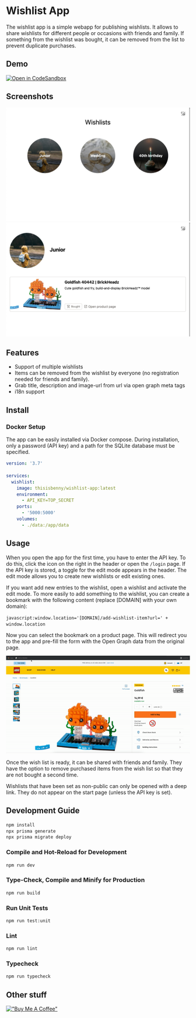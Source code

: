 # Wishlist App

The wishlist app is a simple webapp for publishing wishlists. It allows to share wishlists for different people or occasions with friends and family. If something from the wishlist was bought, it can be removed from the list to prevent duplicate purchases.

## Demo

[![Open in CodeSandbox](https://img.shields.io/badge/Open%20in-CodeSandbox-blue?style=flat-square&logo=codesandbox)](https://codesandbox.io/s/wishlist-app-ycygh3)

## Screenshots

![Overview Image](.github/assets/overview.jpg)
![Detail Image](.github/assets/details.jpg)

## Features

- Support of multiple wishlists
- Items can be removed from the wishlist by everyone (no registration needed for friends and family).
- Grab title, description and image-url from url via open graph meta tags
- i18n support

## Install

### Docker Setup
The app can be easily installed via Docker compose. During installation, only a password (API key) and a path for the SQLite database must be specified.

```yaml
version: '3.7'

services:
  wishlist:
    image: thisisbenny/wishlist-app:latest
    environment:
      - API_KEY=TOP_SECRET
    ports:
      - '5000:5000'
    volumes:
      - ./data:/app/data
```

## Usage

When you open the app for the first time, you have to enter the API key. To do this, click the icon on the right in the header or open the `/login` page. If the API key is stored, a toggle for the edit mode appears in the header. The edit mode allows you to create new wishlists or edit existing ones.

If you want add new entries to the wishlist, open a wishlist and activate the edit mode. To more easily to add something to the wishlist, you can create a bookmark with the following content (replace [DOMAIN] with your own domain):

`javascript:window.location='[DOMAIN]/add-wishlist-item?url=' + window.location`

Now you can select the bookmark on a product page. This will redirect you to the app and pre-fill the form with the Open Graph data from the original page.

![Demo Bookmark adding](.github/assets/demo-bookmark.gif)




Once the wish list is ready, it can be shared with friends and family. They have the option to remove purchased items from the wish list so that they are not bought a second time.

Wishlists that have been set as non-public can only be opened with a deep link. They do not appear on the start page (unless the API key is set).

## Development Guide

```sh
npm install
npx prisma generate
npx prisma migrate deploy
```

### Compile and Hot-Reload for Development

```sh
npm run dev
```

### Type-Check, Compile and Minify for Production

```sh
npm run build
```

### Run Unit Tests

```sh
npm run test:unit
```

### Lint

```sh
npm run lint
```

### Typecheck

```sh
npm run typecheck
```

## Other stuff

[!["Buy Me A Coffee"](https://www.buymeacoffee.com/assets/img/custom_images/yellow_img.png)](https://www.buymeacoffee.com/hierlDev)
